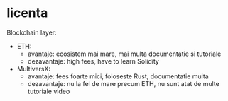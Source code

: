 # licenta

Blockchain layer: 
* ETH:
    - avantaje: ecosistem mai mare, mai multa documentatie si tutoriale
    - dezavantaje: high fees, have to learn Solidity
* MultiversX:
    - avantaje: fees foarte mici, foloseste Rust, documentatie multa
    - dezavantaje: nu la fel de mare precum ETH, nu sunt atat de multe tutoriale video
